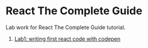 # React The Complete Guide  

Lab work for React The Complete Guide tutorial.    

1. [Lab1: writing first react code with codepen](https://codepen.io/helloanh/pen/LYPzMLm) 

